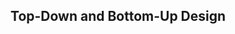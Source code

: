 <link rel="stylesheet" href="{{baseUrl}}/css/textbook.css">

<div class="website-content" id="all">

## Top-Down and Bottom-Up Design

<div id="main">

<include src="what/embed.md" boilerplate  />

</div>

</div>
